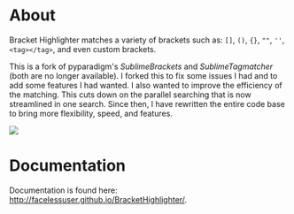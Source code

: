 # About
Bracket Highlighter matches a variety of brackets such as: `[]`, `()`, `{}`, `""`, `''`, `<tag></tag>`, and even custom brackets.

This is a fork of pyparadigm's _SublimeBrackets_ and _SublimeTagmatcher_ (both are no longer available).  I forked this to fix some issues I had and to add some features I had wanted.  I also wanted to improve the efficiency of the matching.  This cuts down on the parallel searching that is now streamlined in one search.  Since then, I have rewritten the entire code base to bring more flexibility, speed, and features.

<img src="http://dl.dropbox.com/u/342698/BracketHighlighter/Example1.png" border="0">

# Documentation
Documentation is found here: http://facelessuser.github.io/BracketHighlighter/.
